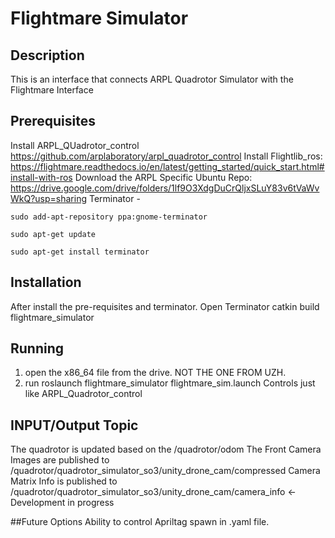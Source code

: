 # Flightmare Simulator
## Description
This is an interface that connects ARPL Quadrotor Simulator with the Flightmare Interface

## Prerequisites
Install ARPL_QUadrotor_control https://github.com/arplaboratory/arpl_quadrotor_control
Install Flightlib_ros: https://flightmare.readthedocs.io/en/latest/getting_started/quick_start.html#install-with-ros
Download the ARPL Specific Ubuntu Repo: https://drive.google.com/drive/folders/1lf9O3XdgDuCrQljxSLuY83v6tVaWvWkQ?usp=sharing
Terminator - 

```
sudo add-apt-repository ppa:gnome-terminator

sudo apt-get update

sudo apt-get install terminator
```

## Installation
After install the pre-requisites and terminator.
Open Terminator 
catkin build flightmare_simulator


## Running
1. open the x86_64 file from the drive. NOT THE ONE FROM UZH.
2. run  roslaunch flightmare_simulator flightmare_sim.launch 
Controls just like ARPL_Quadrotor_control

## INPUT/Output Topic
The quadrotor is updated based on the /quadrotor/odom
The Front Camera Images are published to /quadrotor/quadrotor_simulator_so3/unity_drone_cam/compressed
Camera Matrix Info is published to /quadrotor/quadrotor_simulator_so3/unity_drone_cam/camera_info <- Development in progress

##Future Options
Ability to control Apriltag spawn in .yaml file. 
